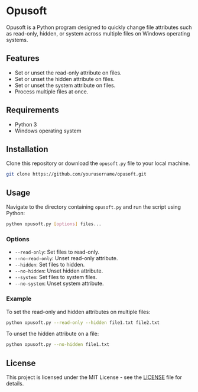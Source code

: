 # Opusoft

Opusoft is a Python program designed to quickly change file attributes such as read-only, hidden, or system across multiple files on Windows operating systems.

## Features

- Set or unset the read-only attribute on files.
- Set or unset the hidden attribute on files.
- Set or unset the system attribute on files.
- Process multiple files at once.

## Requirements

- Python 3
- Windows operating system

## Installation

Clone this repository or download the `opusoft.py` file to your local machine.

```bash
git clone https://github.com/yourusername/opusoft.git
```

## Usage

Navigate to the directory containing `opusoft.py` and run the script using Python:

```bash
python opusoft.py [options] files...
```

### Options

- `--read-only`: Set files to read-only.
- `--no-read-only`: Unset read-only attribute.
- `--hidden`: Set files to hidden.
- `--no-hidden`: Unset hidden attribute.
- `--system`: Set files to system files.
- `--no-system`: Unset system attribute.

### Example

To set the read-only and hidden attributes on multiple files:

```bash
python opusoft.py --read-only --hidden file1.txt file2.txt
```

To unset the hidden attribute on a file:

```bash
python opusoft.py --no-hidden file1.txt
```

## License

This project is licensed under the MIT License - see the [LICENSE](LICENSE) file for details.